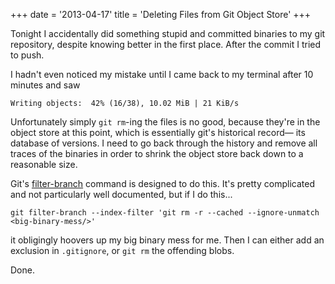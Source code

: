 +++
date = '2013-04-17'
title = 'Deleting Files from Git Object Store'
+++

Tonight I accidentally did something stupid and committed binaries to
my git repository, despite knowing better in the first place. After
the commit I tried to push.

I hadn't even noticed my mistake until I came back to my terminal after 
10 minutes and saw

    Writing objects:  42% (16/38), 10.02 MiB | 21 KiB/s

Unfortunately simply `git rm`-ing the files is no good, because they're
in the object store at this point, which is essentially git's historical
record&mdash; its database of versions. I need to go back through the history
and remove all traces of the binaries in order to shrink the object
store back down to a reasonable size.

Git's [filter-branch](https://www.kernel.org/pub/software/scm/git/docs/git-filter-branch.html)
command is designed to do this. It's pretty complicated and not particularly
well documented, but if I do this...


    git filter-branch --index-filter 'git rm -r --cached --ignore-unmatch <big-binary-mess/>'

it obligingly hoovers up my big binary mess for me. Then I can either add
an exclusion in `.gitignore`, or `git rm` the offending blobs.

Done.
